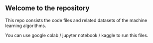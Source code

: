 ## Welcome to the repository ##

This repo consists the code files and related datasets of the machine learning algorithms.

You can use google colab / jupyter notebook / kaggle to run this files.

